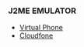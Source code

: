 ### J2ME EMULATOR

*   [Virtual Phone](http://shifat100.github.io/j2me/sim.html)
*   [Cloudfone](http://shifat100.github.io/j2me/index.html)
